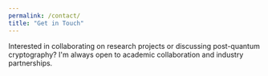 ```yaml
---
permalink: /contact/
title: "Get in Touch"
---
```


Interested in collaborating on research projects or discussing post-quantum cryptography? I'm always open to academic collaboration and industry partnerships.


